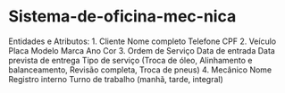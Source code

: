 # Sistema-de-oficina-mec-nica
Entidades e Atributos: 1. Cliente Nome completo  Telefone  CPF  2. Veículo Placa  Modelo  Marca  Ano  Cor  3. Ordem de Serviço Data de entrada  Data prevista de entrega  Tipo de serviço (Troca de óleo, Alinhamento e balanceamento, Revisão completa, Troca de pneus)  4. Mecânico Nome  Registro interno  Turno de trabalho (manhã, tarde, integral)
